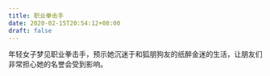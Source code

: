 ```yaml
---
title: 职业拳击手
date: 2020-02-15T20:54:12+08:00
draft: false
---
```


年轻女子梦见职业拳击手，预示她沉迷于和狐朋狗友的纸醉金迷的生活，让朋友们非常担心她的名誉会受到影响。